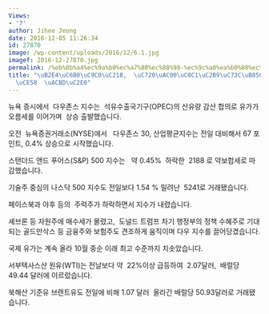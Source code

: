 ```yaml
---
Views:
- '7'
author: Jihee Jeong
date: 2016-12-05 11:26:34
id: 27870
image: /wp-content/uploads/2016/12/6.1.jpg
imagef: 2016-12-27870.jpg
permalink: /%eb%8b%a4%ec%9a%b0%ec%a7%80%ec%88%98-%ec%9c%a0%ea%b0%80%ec%83%81%ec%8a%b9%ec%9c%bc%eb%a1%9c-%ec%b5%9c%ea%b3%a0%ec%b9%98-%ea%b2%bd%ec%8b%a0/
title: "\uB2E4\uC6B0\uC9C0\uC218,  \uC720\uAC00\uC0C1\uC2B9\uC73C\uB85C \uCD5C\uACE0\
  \uCE58  \uACBD\uC2E0"
---
```


뉴욕 증시에서  다우존스 지수는  석유수출국기구(OPEC)의 산유량 감산 합의로 유가가 오름세를 이어가며  상승 출발했습니다.

오전  뉴욕증권거래소(NYSE)에서   다우존스 30, 산업평균지수는 전일 대비해서 67 포인트, 0.4% 상승으로 시작했습니다.

스탠더드 앤드 푸어스(S&P) 500 지수는   약 0.45%  하락한  2188 로 약보합세로 마감했습니다.

기술주 중심의 나스닥 500 지수도 전일보다 1.54 % 밀려난  5241로 거래됐습니다.

페이스북과 야후 등의  주력주가 하락하면서 지수가 내렸습니다.

셰브론 등 자원주에 매수세가 몰렸고,  도널드 트럼프 차기 행정부의 정책 수혜주로 기대되는 골드만삭스 등 금융주와 보험주도 견조하게 움직이며 다우 지수를 끌어당겼습니다.

국제 유가는 계속 올라 10월 중순 이래 최고 수준까지 치솟았습니다.

서부텍사스산 원유(WTI)는 전날보다 약  22%이상 급등하여  2.07달러,  배럴당 49.44 달러에 이르렀습니다.

북해산 기준유 브렌트유도 전일에 비해 1.07 달러  올라간 배럴당 50.93달러로 거래됐습니다.

&nbsp;

&nbsp;